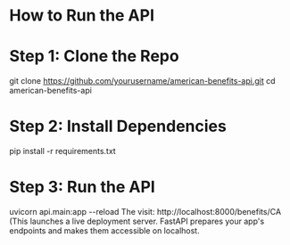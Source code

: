 # How to Run the API

# Step 1: Clone the Repo
git clone https://github.com/yourusername/american-benefits-api.git
cd american-benefits-api

# Step 2: Install Dependencies
pip install -r requirements.txt

# Step 3: Run the API
uvicorn api.main:app --reload
The visit: http://localhost:8000/benefits/CA (This launches a live deployment server. FastAPI prepares your app's endpoints and makes them accessible on localhost. 


